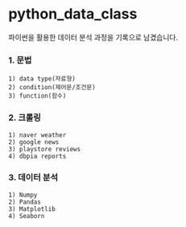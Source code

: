 # python_data_class

파이썬을 활용한 데이터 분석 과정을 기록으로 남겼습니다.

### 1. 문법

    1) data type(자료형)
    2) condition(제어문/조건문)
    3) function(함수)

### 2. 크롤링

    1) naver weather
    2) google news
    3) playstore reviews
    4) dbpia reports

### 3. 데이터 분석

    1) Numpy
    2) Pandas
    3) Matplotlib
    4) Seaborn
